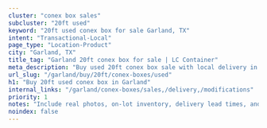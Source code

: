```yaml
---
cluster: "conex box sales"
subcluster: "20ft used"
keyword: "20ft used conex box for sale Garland, TX"
intent: "Transactional-Local"
page_type: "Location-Product"
city: "Garland, TX"
title_tag: "Garland 20ft conex box for sale | LC Container"
meta_description: "Buy used 20ft conex box sale with local delivery in Garland, TX. LC Container — local Since 2003. Request a fast quote today."
url_slug: "/garland/buy/20ft/conex-boxes/used"
h1: "Buy 20ft used conex box in Garland"
internal_links: "/garland/conex-boxes/sales,/delivery,/modifications"
priority: 1
notes: "Include real photos, on-lot inventory, delivery lead times, and financing info."
noindex: false
---
```


<!-- TODO: Add unique city/inventory copy, images, and internal links here. -->

